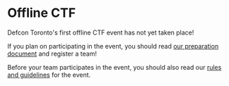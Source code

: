 # Offline CTF

Defcon Toronto's first offline CTF event has not yet taken place!

If you plan on participating in the event, you should read [our preparation
document](https://github.com/DC416/CTF-Events/blob/master/December2016/Preparation.md) and register a team!

Before your team participates in the event, you should also read our [rules and guidelines](https://github.com/DC416/CTF-Events/blob/master/December2016/Guidelines.md) for the event.
